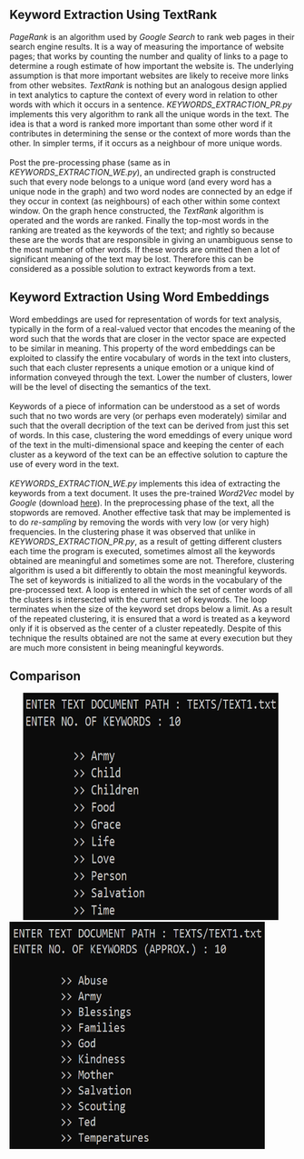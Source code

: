 ## Keyword Extraction Using TextRank
*PageRank* is an algorithm used by *Google Search* to rank web pages in their search engine results. It is a way of measuring the importance of website pages; that works by counting the number and quality of links to a page to determine a rough estimate of how important the website is. The underlying assumption is that more important websites are likely to receive more links from other websites. *TextRank* is nothing but an analogous design applied in text analytics to capture the context of every word in relation to other words with which it occurs in a sentence. *KEYWORDS_EXTRACTION_PR.py* implements this very algorithm to rank all the unique words in the text. The idea is that a word is ranked more important than some other word if it contributes in determining the sense or the context of more words than the other. In simpler terms, if it occurs as a neighbour of more unique words. <br><br>
Post the pre-processing phase (same as in *KEYWORDS_EXTRACTION_WE.py*), an undirected graph is constructed such that every node belongs to a unique word (and every word has a unique node in the graph) and two word nodes are connected by an edge if they occur in context (as neighbours) of each other within some context window. On the graph hence constructed, the *TextRank* algorithm is operated and the words are ranked. Finally the top-most words in the ranking are treated as the keywords of the text; and rightly so because these are the words that are responsible in giving an unambiguous sense to the most number of other words. If these words are omitted then a lot of significant meaning of the text may be lost. Therefore this can be considered as a possible solution to extract keywords from a text.

## Keyword Extraction Using Word Embeddings
Word embeddings are used for representation of words for text analysis, typically in the form of a real-valued vector that encodes the meaning of the word such that the words that are closer in the vector space are expected to be similar in meaning. This property of the word embeddings can be exploited to classify the entire vocabulary of words in the text into clusters, such that each cluster represents a unique emotion or a unique kind of information conveyed through the text. Lower the number of clusters, lower will be the level of disecting the semantics of the text. <br><br>
Keywords of a piece of information can be understood as a set of words such that no two words are very (or perhaps even moderately) similar and such that the overall decription of the text can be derived from just this set of words. In this case, clustering the word emeddings of every unique word of the text in the multi-dimensional space and keeping the center of each cluster as a keyword of the text can be an effective solution to capture the use of every word in the text. <br><br>
*KEYWORDS_EXTRACTION_WE.py* implements this idea of extracting the keywords from a text document. It uses the pre-trained *Word2Vec* model by *Google* (download <a href="https://drive.google.com/file/d/0B7XkCwpI5KDYNlNUTTlSS21pQmM/edit?usp=sharing"> here<a/>). In the preprocessing phase of the text, all the stopwords are removed. Another effective task that may be implemented is to do *re-sampling* by removing the words with very low (or very high) frequencies. In the clustering phase it was observed that unlike in *KEYWORDS_EXTRACTION_PR.py*, as a result of getting different clusters each time the program is executed, sometimes almost all the keywords obtained are meaningful and sometimes some are not. Therefore, clustering algorithm is used a bit differently to obtain the most meaningful keywords. The set of keywords is initialized to all the words in the vocabulary of the pre-processed text. A loop is entered in which the set of center words of all the clusters is intersected with the current set of keywords. The loop terminates when the size of the keyword set drops below a limit. As a result of the repeated clustering, it is ensured that a word is treated as a keyword only if it is observed as the center of a cluster repeatedly. Despite of this technique the results obtained are not the same at every execution but they are much more consistent in being meaningful keywords.
  
## Comparison
  
&nbsp;&nbsp;&nbsp;&nbsp;&nbsp;&nbsp;<img src="SAMPLE_RUNS/PR1.png" width = '450' height = '400'> <img src="SAMPLE_RUNS/WE1.png" width = '450' height = '400'>
